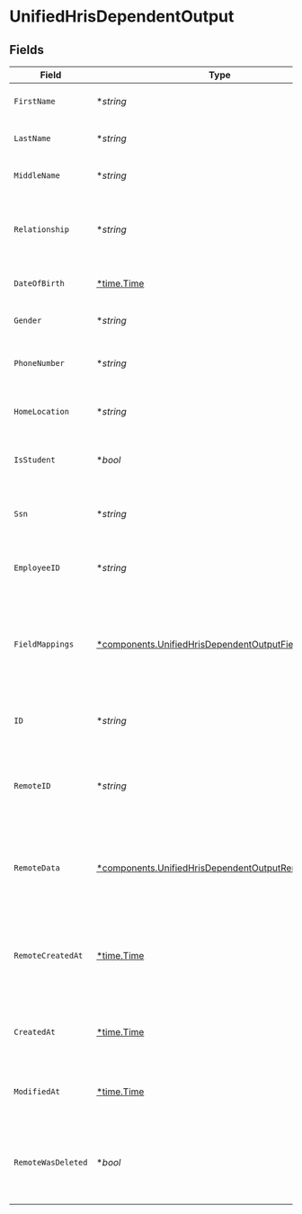 # UnifiedHrisDependentOutput


## Fields

| Field                                                                                                                     | Type                                                                                                                      | Required                                                                                                                  | Description                                                                                                               | Example                                                                                                                   |
| ------------------------------------------------------------------------------------------------------------------------- | ------------------------------------------------------------------------------------------------------------------------- | ------------------------------------------------------------------------------------------------------------------------- | ------------------------------------------------------------------------------------------------------------------------- | ------------------------------------------------------------------------------------------------------------------------- |
| `FirstName`                                                                                                               | **string*                                                                                                                 | :heavy_minus_sign:                                                                                                        | The first name of the dependent                                                                                           | John                                                                                                                      |
| `LastName`                                                                                                                | **string*                                                                                                                 | :heavy_minus_sign:                                                                                                        | The last name of the dependent                                                                                            | Doe                                                                                                                       |
| `MiddleName`                                                                                                              | **string*                                                                                                                 | :heavy_minus_sign:                                                                                                        | The middle name of the dependent                                                                                          | Michael                                                                                                                   |
| `Relationship`                                                                                                            | **string*                                                                                                                 | :heavy_minus_sign:                                                                                                        | The relationship of the dependent to the employee                                                                         | CHILD                                                                                                                     |
| `DateOfBirth`                                                                                                             | [*time.Time](https://pkg.go.dev/time#Time)                                                                                | :heavy_minus_sign:                                                                                                        | The date of birth of the dependent                                                                                        | 2020-01-01                                                                                                                |
| `Gender`                                                                                                                  | **string*                                                                                                                 | :heavy_minus_sign:                                                                                                        | The gender of the dependent                                                                                               | MALE                                                                                                                      |
| `PhoneNumber`                                                                                                             | **string*                                                                                                                 | :heavy_minus_sign:                                                                                                        | The phone number of the dependent                                                                                         | +1234567890                                                                                                               |
| `HomeLocation`                                                                                                            | **string*                                                                                                                 | :heavy_minus_sign:                                                                                                        | The UUID of the home location                                                                                             | 801f9ede-c698-4e66-a7fc-48d19eebaa4f                                                                                      |
| `IsStudent`                                                                                                               | **bool*                                                                                                                   | :heavy_minus_sign:                                                                                                        | Indicates if the dependent is a student                                                                                   | true                                                                                                                      |
| `Ssn`                                                                                                                     | **string*                                                                                                                 | :heavy_minus_sign:                                                                                                        | The Social Security Number of the dependent                                                                               | 123-45-6789                                                                                                               |
| `EmployeeID`                                                                                                              | **string*                                                                                                                 | :heavy_minus_sign:                                                                                                        | The UUID of the associated employee                                                                                       | 801f9ede-c698-4e66-a7fc-48d19eebaa4f                                                                                      |
| `FieldMappings`                                                                                                           | [*components.UnifiedHrisDependentOutputFieldMappings](../../models/components/unifiedhrisdependentoutputfieldmappings.md) | :heavy_minus_sign:                                                                                                        | The custom field mappings of the object between the remote 3rd party & Panora                                             | {<br/>"custom_field_1": "value1",<br/>"custom_field_2": "value2"<br/>}                                                    |
| `ID`                                                                                                                      | **string*                                                                                                                 | :heavy_minus_sign:                                                                                                        | The UUID of the dependent record                                                                                          | 801f9ede-c698-4e66-a7fc-48d19eebaa4f                                                                                      |
| `RemoteID`                                                                                                                | **string*                                                                                                                 | :heavy_minus_sign:                                                                                                        | The remote ID of the dependent in the context of the 3rd Party                                                            | dependent_1234                                                                                                            |
| `RemoteData`                                                                                                              | [*components.UnifiedHrisDependentOutputRemoteData](../../models/components/unifiedhrisdependentoutputremotedata.md)       | :heavy_minus_sign:                                                                                                        | The remote data of the dependent in the context of the 3rd Party                                                          | {<br/>"raw_data": {<br/>"additional_field": "some value"<br/>}<br/>}                                                      |
| `RemoteCreatedAt`                                                                                                         | [*time.Time](https://pkg.go.dev/time#Time)                                                                                | :heavy_minus_sign:                                                                                                        | The date when the dependent was created in the 3rd party system                                                           | 2024-10-01T12:00:00Z                                                                                                      |
| `CreatedAt`                                                                                                               | [*time.Time](https://pkg.go.dev/time#Time)                                                                                | :heavy_minus_sign:                                                                                                        | The created date of the dependent record                                                                                  | 2024-10-01T12:00:00Z                                                                                                      |
| `ModifiedAt`                                                                                                              | [*time.Time](https://pkg.go.dev/time#Time)                                                                                | :heavy_minus_sign:                                                                                                        | The last modified date of the dependent record                                                                            | 2024-10-01T12:00:00Z                                                                                                      |
| `RemoteWasDeleted`                                                                                                        | **bool*                                                                                                                   | :heavy_minus_sign:                                                                                                        | Indicates if the dependent was deleted in the remote system                                                               | false                                                                                                                     |